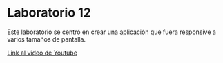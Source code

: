 # Laboratorio 12
Este laboratorio se centró en crear una aplicación que fuera responsive a varios tamaños de pantalla.

[Link al video de Youtube](https://youtu.be/95rDc32o5B4)
